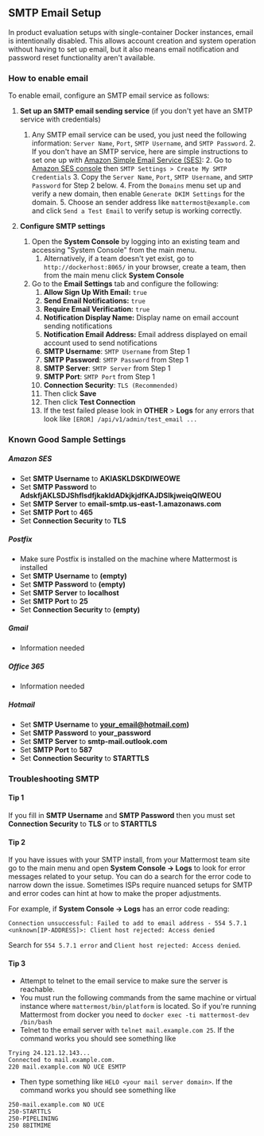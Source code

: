 
## SMTP Email Setup

In product evaluation setups with single-container Docker instances, email is intentionally disabled. This allows account creation and system operation without having to set up email, but it also means email notification and password reset functionality aren't available. 

### How to enable email 

To enable email, configure an SMTP email service as follows: 

1.  **Set up an SMTP email sending service** (if you don't yet have an SMTP service with credentials) 
	1. Any SMTP email service can be used, you just need the following information: `Server Name`, `Port`, `SMTP Username`, and `SMTP Password`. 
	     2. If you don't have an SMTP service, here are simple instructions to set one up with [Amazon Simple Email Service (SES)](https://aws.amazon.com/ses/):
	         2. Go to [Amazon SES console](https://console.aws.amazon.com/ses) then `SMTP Settings > Create My SMTP Credentials`
	         3. Copy the `Server Name`, `Port`, `SMTP Username`, and `SMTP Password` for Step 2 below. 
	         4. From the `Domains` menu set up and verify a new domain, then enable `Generate DKIM Settings` for the domain.
	         5. Choose an sender address like `mattermost@example.com` and click `Send a Test Email` to verify setup is working correctly. 

2.  **Configure SMTP settings** 
	1.  Open the **System Console** by logging into an existing team and accessing "System Console" from the main menu.
	     1.  Alternatively, if a team doesn't yet exist, go to `http://dockerhost:8065/` in your browser, create a team, then from the main menu click **System Console**
	2.  Go to the **Email Settings** tab and configure the following:  
	       1. **Allow Sign Up With Email:** `true`
	       2. **Send Email Notifications:** `true`
	       3. **Require Email Verification:** `true`
	       4. **Notification Display Name:** Display name on email account sending notifications
	       5. **Notification Email Address:** Email address displayed on email account used to send notifications
	       6. **SMTP Username**: `SMTP Username` from Step 1
	       7. **SMTP Password**: `SMTP Password` from Step 1
	       8. **SMTP Server**: `SMTP Server` from Step 1
	       9. **SMTP Port**: `SMTP Port` from Step 1
	       10. **Connection Security**: `TLS (Recommended)`
	       11. Then click **Save**
	       12. Then click **Test Connection**
	       13. If the test failed please look in **OTHER** > **Logs** for any errors that look like `[EROR] /api/v1/admin/test_email ...`

### Known Good Sample Settings

##### Amazon SES
* Set **SMTP Username** to **AKIASKLDSKDIWEOWE**
* Set **SMTP Password** to **AdskfjAKLSDJShflsdfjkakldADkjkjdfKAJDSlkjweiqQIWEOU**
* Set **SMTP Server** to **email-smtp.us-east-1.amazonaws.com**
* Set **SMTP Port** to **465**
* Set **Connection Security** to **TLS**

##### Postfix
* Make sure Postfix is installed on the machine where Mattermost is installed
* Set **SMTP Username** to **(empty)**
* Set **SMTP Password** to **(empty)**
* Set **SMTP Server** to **localhost**
* Set **SMTP Port** to **25**
* Set **Connection Security** to **(empty)**

##### Gmail
* Information needed

##### Office 365
* Information needed

##### Hotmail
* Set **SMTP Username** to **your_email@hotmail.com)**
* Set **SMTP Password** to **your_password**
* Set **SMTP Server** to **smtp-mail.outlook.com**
* Set **SMTP Port** to **587**
* Set **Connection Security** to **STARTTLS**


### Troubleshooting SMTP

#### Tip 1
If you fill in **SMTP Username** and **SMTP Password** then you must set **Connection Security** to **TLS** or to **STARTTLS**

#### Tip 2
If you have issues with your SMTP install, from your Mattermost team site go to the main menu and open **System Console -> Logs** to look for error messages related to your setup. You can do a search for the error code to narrow down the issue. Sometimes ISPs require nuanced setups for SMTP and error codes can hint at how to make the proper adjustments. 

For example, if **System Console -> Logs** has an error code reading: 

```
Connection unsuccessful: Failed to add to email address - 554 5.7.1 <unknown[IP-ADDRESS]>: Client host rejected: Access denied
```

Search for `554 5.7.1 error` and `Client host rejected: Access denied`.

#### Tip 3
* Attempt to telnet to the email service to make sure the server is reachable.
* You must run the following commands from the same machine or virtual instance where `mattermost/bin/platform` is located.  So if you're running Mattermost from docker you need to `docker exec -ti mattermost-dev /bin/bash`
* Telnet to the email server with `telnet mail.example.com 25`.  If the command works you should see something like
```
Trying 24.121.12.143...
Connected to mail.example.com.
220 mail.example.com NO UCE ESMTP
```
* Then type something like `HELO <your mail server domain>`.  If the command works you should see something like
```
250-mail.example.com NO UCE
250-STARTTLS
250-PIPELINING
250 8BITMIME
```